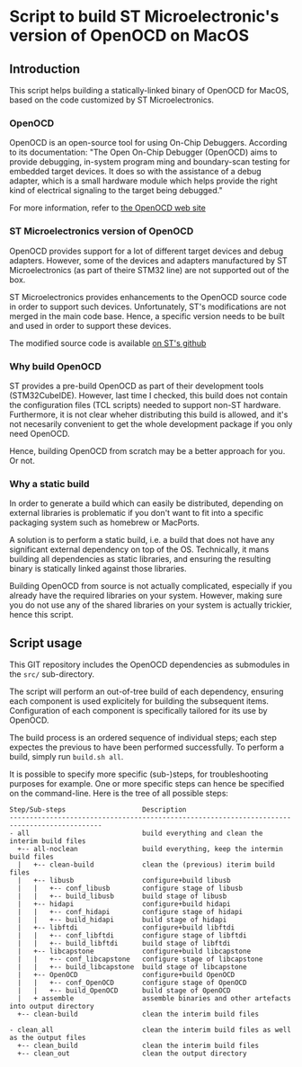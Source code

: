 Script to build ST Microelectronic's version of OpenOCD on MacOS
================================================================

Introduction
------------

This script helps building a statically-linked binary of OpenOCD for MacOS, based on the code customized by 
ST Microelectronics.


### OpenOCD

OpenOCD is an open-source tool for using On-Chip Debuggers. According to its documentation:
"The Open On-Chip Debugger (OpenOCD) aims to provide debugging, in-system program ming and boundary-scan testing for 
embedded target devices. It does so with the assistance of a debug adapter, which is a small hardware module which
helps provide the right kind of electrical signaling to the target being debugged."

For more information, refer to [the OpenOCD web site](https://openocd.org/)


### ST Microelectronics version of OpenOCD

OpenOCD provides support for a lot of different target devices and debug adapters. However, some of the devices and
adapters manufactured by ST Microelectronics (as part of theire STM32 line) are not supported out of the box.

ST Microelectronics provides enhancements to the OpenOCD source code in order to support such devices. Unfortunately,
ST's modifications are not merged in the main code base. Hence, a specific version needs to be built and used in order
to support these devices.

The modified source code is available [on ST's github](https://github.com/STMicroelectronics/OpenOCD)


### Why build OpenOCD

ST provides a pre-build OpenOCD as part of their development tools (STM32CubeIDE). However, last time I checked, this
build does not contain the configuration files (TCL scripts) needed to support non-ST hardware. Furthermore, it is not
clear wheher distributing this build is allowed, and it's not necesarily convenient to get the whole development package
if you only need OpenOCD.

Hence, building OpenOCD from scratch may be a better approach for you. Or not.


### Why a static build

In order to generate a build which can easily be distributed, depending on external libraries is problematic if you
don't want to fit into a specific packaging system such as homebrew or MacPorts.

A solution is to perform a static build, i.e. a build that does not have any significant external dependency on top of
the OS. Technically, it mans building all dependencies as static libraries, and ensuring the resulting binary is
statically linked against those libraries.

Building OpenOCD from source is not actually complicated, especially if you already have the required libraries on your
system. However, making sure you do not use any of the shared libraries on your system is actually trickier, hence this
script.



Script usage
------------

This GIT repository includes the OpenOCD dependencies as submodules in the `src/` sub-directory.

The script will perform an out-of-tree build of each dependency, ensuring each component is used explicitely for
building the subsequent items. Configuration of each component is specifically tailored for its use by OpenOCD.

The build process is an ordered sequence of individual steps; each step expectes the previous to have been
performed successfully. To perform a build, simply run `build.sh all`.

It is possible to specify more specific (sub-)steps, for troubleshooting purposes for example. One or more
specific steps can hence be specified on the command-line. Here is the tree of all possible steps:

    Step/Sub-steps                   Description
    ---------------------------------------------------------------------------------------------
    - all                            build everything and clean the interim build files
      +-- all-noclean                build everything, keep the intermin build files
      |   +-- clean-build            clean the (previous) iterim build files
      |   +-- libusb                 configure+build libusb
      |   |   +-- conf_libusb        configure stage of libusb
      |   |   +-- build_libusb       build stage of libusb
      |   +-- hidapi                 configure+build hidapi
      |   |   +-- conf_hidapi        configure stage of hidapi
      |   |   +-- build_hidapi       build stage of hidapi
      |   +-- libftdi                configure+build libftdi
      |   |   +-- conf_libftdi       configure stage of libftdi
      |   |   +-- build_libftdi      build stage of libftdi
      |   +-- libcapstone            configure+build libcapstone
      |   |   +-- conf_libcapstone   configure stage of libcapstone
      |   |   +-- build_libcapstone  build stage of libcapstone
      |   +-- OpenOCD                configure+build OpenOCD
      |   |   +-- conf_OpenOCD       configure stage of OpenOCD
      |   |   +-- build_OpenOCD      build stage of OpenOCD
      |   + assemble                 assemble binaries and other artefacts into output directory
      +-- clean-build                clean the interim build files
    
    - clean_all                      clean the interim build files as well as the output files
      +-- clean_build                clean the interim build files
      +-- clean_out                  clean the output directory
